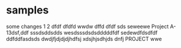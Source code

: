 # samples
some changes
1
2
dfdf
dfdfd
wwdw
dffd
dfdf
sds
seweewe
Project A-13dsf,ddf
sssdsddsdds
wesdsssdsdsdddddfdf
sedewdfdsdfdf
ddfddfasdsds
dwdjfjdjdjdjhdfsj
xdsjhjsdhjds
dnfj
PROJECT
wwe
